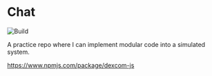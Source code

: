 # Chat

![Build](https://github.com/ericspencer00/chat/actions/workflows/gradle.yml/badge.svg)

A practice repo where I can implement modular code into a simulated system.

https://www.npmjs.com/package/dexcom-js
<!-- Dexcom Package to use in future -->
